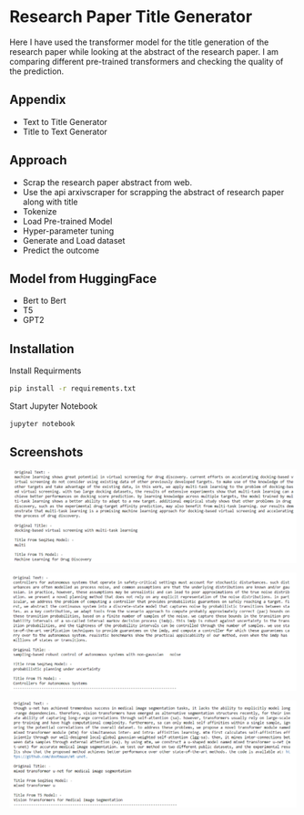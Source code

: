 
# Research Paper Title Generator

Here I have used the transformer model for the title generation of the research paper while looking at the abstract of the research paper. I am comparing different pre-trained transformers and checking the quality of the prediction.



## Appendix

- Text to Title Generator
- Title to Text Generator




## Approach

- Scrap the research paper abstract from web.
- Use the api arxivscraper for scrapping the abstract of research paper along with title
- Tokenize
- Load Pre-trained Model
- Hyper-parameter tuning
- Generate and Load dataset
- Predict the outcome

## Model from HuggingFace
- Bert to Bert
- T5
- GPT2
## Installation

Install Requirments

```bash
pip install -r requirements.txt
```

Start Jupyter Notebook

```bash
jupyter notebook
```
    
## Screenshots

![Screenshot0](https://github.com/kaushal9696/Research-Paper-Title-Generator/blob/main/Text2Title0.png)

![Screenshot1](https://github.com/kaushal9696/Research-Paper-Title-Generator/blob/main/Text2Title1.png)

![Screenshot2](https://github.com/kaushal9696/Research-Paper-Title-Generator/blob/main/Text2Title2.png)

